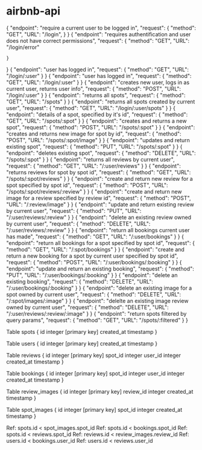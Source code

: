 # airbnb-api
{
      "endpoint": "require a current user to be logged in",
      "request": {
        "method": "GET",
        "URL": "/login",
      }
}
{
    "endpoint": "requires authentification and user does not have correct permissions",
    "request": {
      "method": "GET",
      "URL": "/login/error"

    }
  }
  {
    "endpoint": "user has logged in",
    "request": {
      "method": "GET",
      "URL": "/login/:user"
    }
  }
  {
    "endpoint": "user has logged in",
    "request": {
      "method": "GET",
      "URL": "/login/:user"
    }
  }
  {
    "endpoint": "creates new user, logs in as current user, returns user info",
    "request": {
      "method": "POST",
      "URL": "/login/:user"
    }
  }
  {
    "endpoint": "returns all spots",
    "request": {
      "method": "GET",
      "URL": "/spots"
    }
  }
  {
    "endpoint": "returns all spots created by current user",
    "request": {
      "method": "GET",
      "URL": "/login/:user/spots"
    }
  }
  {
    "endpoint": "details of a spot, specified by it's id",
    "request": {
      "method": "GET",
      "URL": "/spots/:spot"
    }
  }
  {
    "endpoint": "creates and returns a new spot",
    "request": {
      "method": "POST",
      "URL": "/spots/:spot"
    }
  }
  {
    "endpoint": "creates and returns new image for spot by id",
    "request": {
      "method": "POST",
      "URL": "/spots/:spot/image"
    }
  }
  {
    "endpoint": "updates and return existing spot",
    "request": {
      "method": "PUT",
      "URL": "/spots/:spot"
    }
  }
  {
    "endpoint": "deletes existing spot",
    "request": {
      "method": "DELETE",
      "URL": "/spots/:spot"
    }
  }
  {
    "endpoint": "returns all reviews by current user",
    "request": {
      "method": "GET",
      "URL": "/:user/reviews"
    }
  }
  {
    "endpoint": "returns reviews for spot by spot id",
    "request": {
      "method": "GET",
      "URL": "/spots/:spot/reviews"
    }
  }
  {
    "endpoint": "create and return new review for a spot specified by spot id",
    "request": {
      "method": "POST",
      "URL": "/spots/:spot/reviews/:review"
    }
  }
  {
    "endpoint": "create and return new image for a review specified by review id",
    "request": {
      "method": "POST",
      "URL": "/:review/image"
    }
  }
  {
    "endpoint": "update and return existing review by current user",
    "request": {
      "method": "PUT",
      "URL": "/:user/reviews/:review"
    }
  }
  {
    "endpoint": "delete an existing review owned by current user",
    "request": {
      "method": "DELETE",
      "URL": "/:user/reviews/:review"
    }
  }
  {
    "endpoint": "return all bookings current user has made",
    "request": {
      "method": "GET",
      "URL": "/:user/bookings"
    }
  }
  {
    "endpoint": "return all bookings for a spot specified by spot id",
    "request": {
      "method": "GET",
      "URL": "/:spot/bookings"
    }
  }
  {
    "endpoint": "create and return a new booking for a spot by current user specified by spot id",
    "request": {
      "method": "POST",
      "URL": "/:user/bookings/:booking"
    }
  }
  {
    "endpoint": "update and return an existing booking",
    "request": {
      "method": "PUT",
      "URL": "/:user/bookings/:booking"
    }
  }
  {
    "endpoint": "delete an existing booking",
    "request": {
      "method": "DELETE",
      "URL": "/:user/bookings/:booking"
    }
  }
  {
    "endpoint": "delete an existing image for a spot owned by current user",
    "request": {
      "method": "DELETE",
      "URL": "/:spot/images/:image"
    }
  }
  {
    "endpoint": "delelte an existing image review owned by current user",
    "request": {
      "method": "DELETE",
      "URL": "/:user/reviews/:review/:image"
    }
  }
  {
    "endpoint": "return spots filtered by query params",
    "request": {
      "method": "GET",
      "URL": "/spots/:filtered"
    }
  }


  Table spots {
  id integer [primary key]
  created_at timestamp
}

Table users {
    id integer [primary key]
    created_at timestamp
}

Table reviews {
    id integer [primary key]
    spot_id integer
    user_id integer
    created_at timestamp
}

Table bookings {
    id integer [primary key]
    spot_id integer
    user_id integer
    created_at timestamp
}

Table review_images {
    id integer [primary key]
    review_id integer
    created_at timestamp
}

Table spot_images {
    id integer [primary key]
    spot_id integer
    created_at timestamp
}

Ref: spots.id < spot_images.spot_id
Ref: spots.id < bookings.spot_id
Ref: spots.id < reviews.spot_id
Ref: reviews.id < review_images.review_id
Ref: users.id < bookings.user_id
Ref: users.id < reviews.user_id

